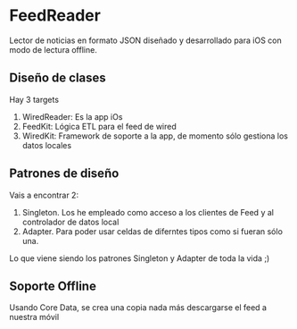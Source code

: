 # FeedReader
Lector de noticias en formato JSON diseñado y desarrollado para iOS con modo de lectura offline.

## Diseño de clases

Hay 3 targets

1. WiredReader: Es la app iOs
2. FeedKit: Lógica ETL para el feed de wired
3. WiredKit: Framework de soporte a la app, de momento sólo gestiona los datos locales

##  Patrones de diseño

Vais a encontrar 2:

1. Singleton. Los he empleado como acceso a los clientes de Feed y al controlador de datos local
2. Adapter. Para poder usar celdas de diferntes tipos como si fueran sólo una. 

Lo que viene siendo los patrones Singleton y Adapter de toda la vida ;)


## Soporte Offline

Usando Core Data, se crea una copia nada más descargarse el feed a nuestra móvil

